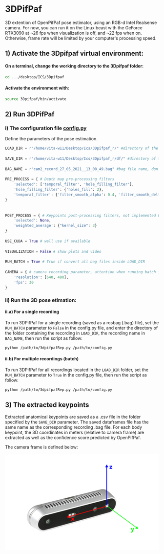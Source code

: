# 3DPifPaf
3D extention of OpenPifPaf pose estimator, using an RGB-d Intel Realsense camera. 
For now, you can run it on the Linux beast with the GeForce RTX3090 at ~26 fps when visualization is off, and ~22 fps when on. Otherwise, frame rate will be limited by your computer's processing speed.

## 1) Activate the 3Dpifpaf virtual environment:
#### On a terminal, change the working directory to the 3Dpifpaf folder:
```bash
cd .../desktop/ICS/3Dpifpaf
```

#### Activate the environment with:
```bash
source 3Dpifpaf/bin/activate
```

## 2) Run 3DPifPaf
### i) The configuration file [config.py](https://github.com/icaresakr/3DPifPaf/blob/main/config.py)
Define the parameters of the pose estimation.

```python
LOAD_DIR = r"/home/vita-w11/Desktop/Ics/3Dpifpaf_r/" #directory of the bag files

SAVE_DIR = r"/home/vita-w11/Desktop/Ics/3Dpifpaf_r/df/" #directory of the saved dataframes

BAG_NAME = r"cam2_record_27_05_2021__13_08_49.bag" #bag file name, don't care about it if running the batch

PRE_PROCESS = { # Depth map pre-processing filters
    'selected': ['temporal_filter', 'hole_filling_filter'],
    'hole_filling_filter': {'holes_fill': 2},
    'temporal_filter': {'filter_smooth_alpha': 0.4, 'filter_smooth_delta': 20}
}


POST_PROCESS = { # Keypoints post-processing filters, not implemented here yet.
    'selected': None,
    'weighted_average': {"kernel_size": 3}
}

USE_CUDA = True # well use if available

VISUALIZATION = False # show plots and video

RUN_BATCH = True # True if convert all bag files inside LOAD_DIR

CAMERA = { # camera recording parameter, attention when running batch if different bags have different resolutions, it cannot be done
    'resolution': [640, 480],
    'fps': 30
}
```

### ii) Run the 3D pose etimation:
#### ii.a) For a single recording 
To run 3DPifPaf for a single recording (saved as a rosbag (.bag) file), set the ```RUN_BATCH``` parameter to ```False``` in the config.py file, and enter the directory of the folder containing the recording in ```LOAD_DIR```, the recording name in ```BAG_NAME```, then run the script as follow:
```bash
python /path/to/3dpifpafRep.py /path/to/config.py
```

#### ii.b) For multiple recordings (batch)
To run 3DPifPaf for all recordings located in the ```LOAD_DIR``` folder, set the ```RUN_BATCH``` parameter to ```True``` in the config.py file, then run the script as follow:
```bash
python /path/to/3dpifpafRep.py /path/to/config.py
```

## 3) The extracted keypoints

Extracted anatomical keypoints are saved as a .csv file in the folder specified by the ```SAVE_DIR``` parameter. The saved dataframes file has the same name as the corresponding recording .bag file. For each body keypoint, the 3D coordinates in meters (relative to camera frame) are extracted as well as the confidence score predicted by OpenPifPaf. 

The camera frame is defined below:

![camera_frame](https://github.com/icaresakr/3DPifPaf/blob/main/images/camera_frame.png?raw=true)



